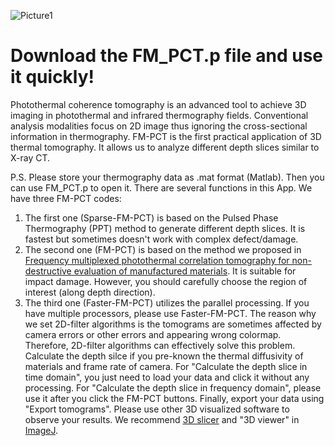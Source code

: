 ![Picture1](https://github.com/user-attachments/assets/54598b71-0717-49b7-a662-797a2a12d95d)

# Download the FM_PCT.p file and use it quickly!

Photothermal coherence tomography is an advanced tool to achieve 3D imaging in photothermal and infrared thermography fields. Conventional analysis modalities focus on 2D image thus ignoring the cross-sectional information in thermography. FM-PCT is the first practical application of 3D thermal tomography. It allows us to analyze different depth slices similar to X-ray CT.

P.S. Please store your thermography data as .mat format (Matlab). Then you can use FM_PCT.p to open it.
There are several functions in this App. We have three FM-PCT codes: 
1. The first one (Sparse-FM-PCT) is based on the Pulsed Phase Thermography (PPT) method to generate different depth slices. It is fastest but sometimes doesn't work with complex defect/damage.
2. The second one (FM-PCT) is based on the method we proposed in [Frequency multiplexed photothermal correlation tomography for non-destructive evaluation of manufactured materials](https://iopscience.iop.org/article/10.1088/2631-7990/ada837/meta). It is suitable for impact damage. However, you should carefully choose the region of interest (along depth direction).
3. The third one (Faster-FM-PCT) utilizes the parallel processing. If you have multiple processors, please use Faster-FM-PCT.
The reason why we set 2D-filter algorithms is the tomograms are sometimes affected by camera errors or other errors and appearing wrong colormap. Therefore, 2D-filter algorithms can effectively solve this problem.
Calculate the depth silce if you pre-known the thermal diffusivity of materials and frame rate of camera. For "Calculate the depth slice in time domain", you just need to load your data and click it without any processing. For "Calculate the depth slice in frequency domain", please use it after you click the FM-PCT buttons.
Finally, export your data using "Export tomograms". Please use other 3D visualized software to observe your results. We recommend [3D slicer](https://www.slicer.org) and "3D viewer" in [ImageJ](https://imagej.net/ij/).
